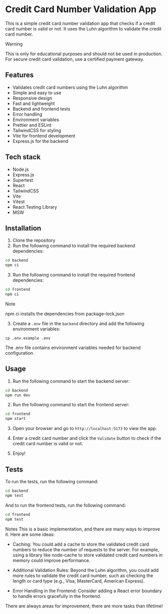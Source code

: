 # Credit Card Number Validation App

This is a simple credit card number validation app that checks if a credit card number is valid or not. It uses the Luhn algorithm to validate the credit card number.

> [!WARNING]
> This is only for educational purposes and should not be used in production. For secure credit card validation, use a certified payment gateway.

## Features

- Validates credit card numbers using the Luhn algorithm
- Simple and easy to use
- Responsive design
- Fast and lightweight
- Backend and frontend tests
- Error handling
- Environment variables
- Prettier and ESLint
- TailwindCSS for styling
- Vite for frontend development
- Express.js for the backend

## Tech stack

- Node.js
- Express.js
- Supertest
- React
- TailwindCSS
- Vite
- Vitest
- React Testing Library
- MSW

## Installation

1. Clone the repository
2. Run the following command to install the required backend dependencies:

```bash
cd backend
npm ci
```

3. Run the following command to install the required frontend dependencies:

```bash
cd frontend
npm ci
```

> [!NOTE]
> npm ci installs the dependencies from package-lock.json

3. Create a `.env` file in the `backend` directory and add the following environment variables:

```env
cp .env.example .env
```

The .env file contains environment variables needed for backend configuration.

## Usage

1. Run the following command to start the backend server:

```bash
cd backend
npm run dev
```

2. Run the following command to start the frontend server:

```bash
cd frontend
npm start
```

3. Open your browser and go to `http://localhost:5173` to view the app.

4. Enter a credit card number and click the `Validate` button to check if the credit card number is valid or not.

5. Enjoy!

## Tests

To run the tests, run the following command:

```bash
cd backend
npm test
```

And to run the frontend tests, run the following command:

```bash
cd frontend
npm test
```

Notes
This is a basic implementation, and there are many ways to improve it. Here are some ideas:

- Caching: You could add a cache to store the validated credit card numbers to reduce the number of requests to the server. For example, using a library like node-cache to store validated credit card numbers in memory could improve performance.

- Additional Validation Rules: Beyond the Luhn algorithm, you could add more rules to validate the credit card number, such as checking the length or card type (e.g., Visa, MasterCard, American Express).

- Error Handling in the Frontend: Consider adding a React error boundary to handle errors gracefully in the frontend.

There are always areas for improvement; there are more tasks than lifetime!
